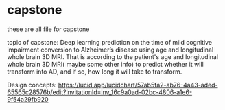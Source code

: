 # capstone
these are all file for capstone


topic of capstone: 
Deep learning prediction on the time of mild cognitive impairment conversion to Alzheimer’s disease using age and longitudinal whole brain 3D MRI. 
That is according to the patient's age and longitudinal whole brain 3D MRI( maybe some other info) to predict whether it will transform into AD, 
and if so, how long it will take to transform. 

Design concepts:
https://lucid.app/lucidchart/57ab5fa2-ab76-4a43-aded-65565c28576b/edit?invitationId=inv_16c9a0ad-02bc-4806-a1e6-9f54a29fb920

